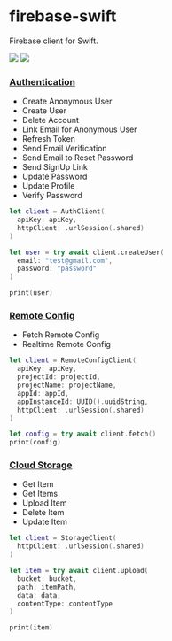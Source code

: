 # firebase-swift

Firebase client for Swift.

[![](https://img.shields.io/endpoint?url=https%3A%2F%2Fswiftpackageindex.com%2Fapi%2Fpackages%2Fzunda-pixel%2Ffirebase-swift%2Fbadge%3Ftype%3Dswift-versions)](https://swiftpackageindex.com/zunda-pixel/firebase-swift)
[![](https://img.shields.io/endpoint?url=https%3A%2F%2Fswiftpackageindex.com%2Fapi%2Fpackages%2Fzunda-pixel%2Ffirebase-swift%2Fbadge%3Ftype%3Dplatforms)](https://swiftpackageindex.com/zunda-pixel/firebase-swift)

### [Authentication](https://firebase.google.com/docs/auth)

- Create Anonymous User
- Create User
- Delete Account
- Link Email for Anonymous User
- Refresh Token
- Send Email Verification
- Send Email to Reset Password
- Send SignUp Link
- Update Password
- Update Profile
- Verify Password

```swift
let client = AuthClient(
  apiKey: apiKey,
  httpClient: .urlSession(.shared)
)

let user = try await client.createUser(
  email: "test@gmail.com",
  password: "password"
)

print(user)
```

### [Remote Config](https://firebase.google.com/docs/remote-config)

- Fetch Remote Config
- Realtime Remote Config

```swift
let client = RemoteConfigClient(
  apiKey: apiKey,
  projectId: projectId,
  projectName: projectName,
  appId: appId,
  appInstanceId: UUID().uuidString,
  httpClient: .urlSession(.shared)
)

let config = try await client.fetch()
print(config)
```

### [Cloud Storage](https://firebase.google.com/docs/storage)

- Get Item
- Get Items
- Upload Item
- Delete Item
- Update Item

```swift
let client = StorageClient(
  httpClient: .urlSession(.shared)
)

let item = try await client.upload(
  bucket: bucket,
  path: itemPath,
  data: data,
  contentType: contentType
)

print(item)
```
